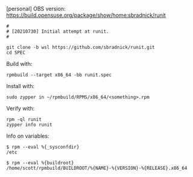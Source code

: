 [personal] OBS version: https://build.opensuse.org/package/show/home:sbradnick/runit

```
#
# [20210730] Initial attempt at runit.
#
```

```
git clone -b wsl https://github.com/sbradnick/runit.git
cd SPEC
```

Build with:
```
rpmbuild --target x86_64 -bb runit.spec
````

Install with:
```
sudo zypper in ~/rpmbuild/RPMS/x86_64/<something>.rpm
```

Verify with:
```
rpm -ql runit
zypper info runit
```

Info on variables:
```
$ rpm --eval %{_sysconfdir}
/etc

$ rpm --eval %{buildroot}
/home/scott/rpmbuild/BUILDROOT/%{NAME}-%{VERSION}-%{RELEASE}.x86_64
```
